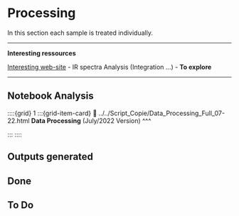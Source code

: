 # Processing

In this section each sample is treated individually.

***
**Interesting ressources**

[Interesting web-site](https://terpconnect.umd.edu/~toh/spectrum/Integration.html) - IR spectra Analysis (Integration ...) - **To explore**

***

## Notebook Analysis

::::{grid} 1
:::{grid-item-card}
:link: ../../Script_Copie/Data_Processing_Full_07-22.html
**Data Processing** (July/2022 Version)
^^^



:::
::::

## Outputs generated

## Done

## To Do
